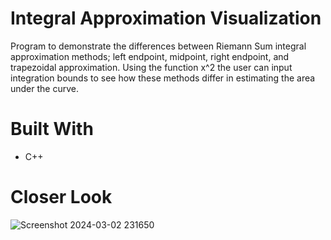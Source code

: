 # Integral Approximation Visualization
Program to demonstrate the differences between Riemann Sum integral approximation methods; left endpoint, midpoint, right endpoint, and trapezoidal approximation. Using the function x^2 the user can input integration bounds to see how these methods differ in estimating the area under the curve.
# Built With
* C++
# Closer Look
![Screenshot 2024-03-02 231650](https://github.com/RobertxPearce/Integral-Approximation-Visualization/assets/102342225/385c1ae2-3003-4eaf-a329-95570f9002dd)

